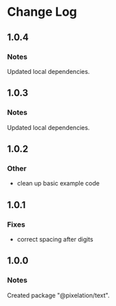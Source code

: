 # Change Log

## 1.0.4

### Notes

Updated local dependencies.

## 1.0.3

### Notes

Updated local dependencies.

## 1.0.2

### Other

- clean up basic example code

## 1.0.1

### Fixes

- correct spacing after digits

## 1.0.0

### Notes

Created package "@pixelation/text".

